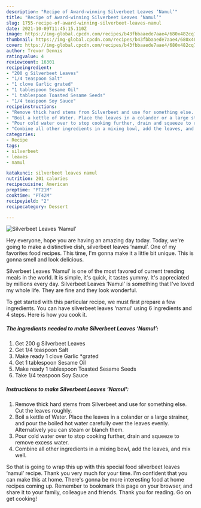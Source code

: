 ```yaml
---
description: "Recipe of Award-winning Silverbeet Leaves ‘Namul’"
title: "Recipe of Award-winning Silverbeet Leaves ‘Namul’"
slug: 1755-recipe-of-award-winning-silverbeet-leaves-namul
date: 2021-10-09T11:45:15.110Z
image: https://img-global.cpcdn.com/recipes/b43fbbaaede7aae4/680x482cq70/silverbeet-leaves-namul-recipe-main-photo.jpg
thumbnail: https://img-global.cpcdn.com/recipes/b43fbbaaede7aae4/680x482cq70/silverbeet-leaves-namul-recipe-main-photo.jpg
cover: https://img-global.cpcdn.com/recipes/b43fbbaaede7aae4/680x482cq70/silverbeet-leaves-namul-recipe-main-photo.jpg
author: Trevor Dennis
ratingvalue: 4
reviewcount: 16301
recipeingredient:
- "200 g Silverbeet Leaves"
- "1/4 teaspoon Salt"
- "1 clove Garlic grated"
- "1 tablespoon Sesame Oil"
- "1 tablespoon Toasted Sesame Seeds"
- "1/4 teaspoon Soy Sauce"
recipeinstructions:
- "Remove thick hard stems from Silverbeet and use for something else. Cut the leaves roughly."
- "Boil a kettle of Water. Place the leaves in a colander or a large strainer, and pour the boiled hot water carefully over the leaves evenly. Alternatively you can steam or blanch them."
- "Pour cold water over to stop cooking further, drain and squeeze to remove excess water."
- "Combine all other ingredients in a mixing bowl, add the leaves, and mix well."
categories:
- Recipe
tags:
- silverbeet
- leaves
- namul

katakunci: silverbeet leaves namul 
nutrition: 201 calories
recipecuisine: American
preptime: "PT21M"
cooktime: "PT42M"
recipeyield: "2"
recipecategory: Dessert

---
```



![Silverbeet Leaves ‘Namul’](https://img-global.cpcdn.com/recipes/b43fbbaaede7aae4/680x482cq70/silverbeet-leaves-namul-recipe-main-photo.jpg)

Hey everyone, hope you are having an amazing day today. Today, we're going to make a distinctive dish, silverbeet leaves ‘namul’. One of my favorites food recipes. This time, I'm gonna make it a little bit unique. This is gonna smell and look delicious.



Silverbeet Leaves ‘Namul’ is one of the most favored of current trending meals in the world. It is simple, it's quick, it tastes yummy. It's appreciated by millions every day. Silverbeet Leaves ‘Namul’ is something that I've loved my whole life. They are fine and they look wonderful.


To get started with this particular recipe, we must first prepare a few ingredients. You can have silverbeet leaves ‘namul’ using 6 ingredients and 4 steps. Here is how you cook it.

<!--inarticleads1-->

##### The ingredients needed to make Silverbeet Leaves ‘Namul’:

1. Get 200 g Silverbeet Leaves
1. Get 1/4 teaspoon Salt
1. Make ready 1 clove Garlic *grated
1. Get 1 tablespoon Sesame Oil
1. Make ready 1 tablespoon Toasted Sesame Seeds
1. Take 1/4 teaspoon Soy Sauce




<!--inarticleads2-->

##### Instructions to make Silverbeet Leaves ‘Namul’:

1. Remove thick hard stems from Silverbeet and use for something else. Cut the leaves roughly.
1. Boil a kettle of Water. Place the leaves in a colander or a large strainer, and pour the boiled hot water carefully over the leaves evenly. Alternatively you can steam or blanch them.
1. Pour cold water over to stop cooking further, drain and squeeze to remove excess water.
1. Combine all other ingredients in a mixing bowl, add the leaves, and mix well.




So that is going to wrap this up with this special food silverbeet leaves ‘namul’ recipe. Thank you very much for your time. I'm confident that you can make this at home. There's gonna be more interesting food at home recipes coming up. Remember to bookmark this page on your browser, and share it to your family, colleague and friends. Thank you for reading. Go on get cooking!
